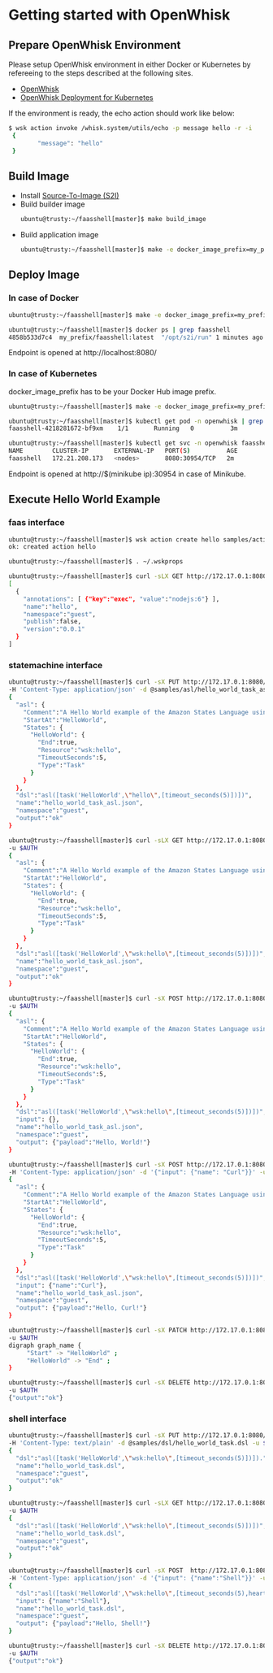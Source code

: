 # Getting started with OpenWhisk

## Prepare OpenWhisk Environment

Please setup OpenWhisk environment in either Docker or Kubernetes by
refereeing to the steps described at the following sites.

- [OpenWhisk](https://github.com/apache/incubator-openwhisk)
- [OpenWhisk Deployment for Kubernetes](https://github.com/apache/incubator-openwhisk-deploy-kube)

If the environment is ready, the echo action should work like below:
```sh
$ wsk action invoke /whisk.system/utils/echo -p message hello -r -i
 {
        "message": "hello"
 }
```

## Build Image

- Install [Source-To-Image (S2I)](https://github.com/openshift/source-to-image/releases)
- Build builder image
  ```sh
  ubuntu@trusty:~/faasshell[master]$ make build_image
  ```
- Build application image
  ```sh
  ubuntu@trusty:~/faasshell[master]$ make -e docker_image_prefix=my_prefix/ app_image
  ```

## Deploy Image

### In case of Docker
```sh
ubuntu@trusty:~/faasshell[master]$ make -e docker_image_prefix=my_prefix/ run

ubuntu@trusty:~/faasshell[master]$ docker ps | grep faasshell
4858b533d7c4  my_prefix/faasshell:latest  "/opt/s2i/run" 1 minutes ago  Up 9 minutes  0.0.0.0:8080->8080/tcp  suspicious_brown

```

Endpoint is opened at http://localhost:8080/

### In case of Kubernetes

docker_image_prefix has to be your Docker Hub image prefix.

```sh
ubuntu@trusty:~/faasshell[master]$ make -e docker_image_prefix=my_prefix/ deploy

ubuntu@trusty:~/faasshell[master]$ kubectl get pod -n openwhisk | grep faasshell
faasshell-4218281672-bf9xm    1/1       Running   0          3m

ubuntu@trusty:~/faasshell[master]$ kubectl get svc -n openwhisk faasshell
NAME        CLUSTER-IP       EXTERNAL-IP   PORT(S)          AGE
faasshell   172.21.208.173   <nodes>       8080:30954/TCP   2m
```

Endpoint is opened at http://$(minikube ip):30954 in case of Minikube.

## Execute Hello World Example

### faas interface

```sh
ubuntu@trusty:~/faasshell[master]$ wsk action create hello samples/actions/hello.js -i
ok: created action hello
```
```sh
ubuntu@trusty:~/faasshell[master]$ . ~/.wskprops
```
```sh
ubuntu@trusty:~/faasshell[master]$ curl -sLX GET http://172.17.0.1:8080/faas/ -u $AUTH
[
  {
    "annotations": [ {"key":"exec", "value":"nodejs:6"} ],
    "name":"hello",
    "namespace":"guest",
    "publish":false,
    "version":"0.0.1"
  }
]
```

### statemachine interface
```sh
ubuntu@trusty:~/faasshell[master]$ curl -sX PUT http://172.17.0.1:8080/statemachine/hello_world_task_asl.json \
-H 'Content-Type: application/json' -d @samples/asl/hello_world_task_asl.json -u $AUTH
{
  "asl": {
    "Comment":"A Hello World example of the Amazon States Language using an AWS Lambda function",
    "StartAt":"HelloWorld",
    "States": {
      "HelloWorld": {
        "End":true,
        "Resource":"wsk:hello",
        "TimeoutSeconds":5,
        "Type":"Task"
      }
    }
  },
  "dsl":"asl([task('HelloWorld',\"hello\",[timeout_seconds(5)])])",
  "name":"hello_world_task_asl.json",
  "namespace":"guest",
  "output":"ok"
}
```
```sh
ubuntu@trusty:~/faasshell[master]$ curl -sLX GET http://172.17.0.1:8080/statemachine/hello_world_task_asl.json \
-u $AUTH
{
  "asl": {
    "Comment":"A Hello World example of the Amazon States Language using an AWS Lambda function",
    "StartAt":"HelloWorld",
    "States": {
      "HelloWorld": {
        "End":true,
        "Resource":"wsk:hello",
        "TimeoutSeconds":5,
        "Type":"Task"
      }
    }
  },
  "dsl":"asl([task('HelloWorld',\"wsk:hello\",[timeout_seconds(5)])])",
  "name":"hello_world_task_asl.json",
  "namespace":"guest",
  "output":"ok"
}
```
```sh
ubuntu@trusty:~/faasshell[master]$ curl -sX POST http://172.17.0.1:8080/statemachine/hello_world_task_asl.json \
-u $AUTH
{
  "asl": {
    "Comment":"A Hello World example of the Amazon States Language using an AWS Lambda function",
    "StartAt":"HelloWorld",
    "States": {
      "HelloWorld": {
        "End":true,
        "Resource":"wsk:hello",
        "TimeoutSeconds":5,
        "Type":"Task"
      }
    }
  },
  "dsl":"asl([task('HelloWorld',\"wsk:hello\",[timeout_seconds(5)])])",
  "input": {},
  "name":"hello_world_task_asl.json",
  "namespace":"guest",
  "output": {"payload":"Hello, World!"}
}
```
```sh
ubuntu@trusty:~/faasshell[master]$ curl -sX POST http://172.17.0.1:8080/statemachine/hello_world_task_asl.json \
-H 'Content-Type: application/json' -d '{"input": {"name": "Curl"}}' -u $AUTH
{
  "asl": {
    "Comment":"A Hello World example of the Amazon States Language using an AWS Lambda function",
    "StartAt":"HelloWorld",
    "States": {
      "HelloWorld": {
        "End":true,
        "Resource":"wsk:hello",
        "TimeoutSeconds":5,
        "Type":"Task"
      }
    }
  },
  "dsl":"asl([task('HelloWorld',\"wsk:hello\",[timeout_seconds(5)])])",
  "input": {"name":"Curl"},
  "name":"hello_world_task_asl.json",
  "namespace":"guest",
  "output": {"payload":"Hello, Curl!"}
}
```
```sh
ubuntu@trusty:~/faasshell[master]$ curl -sX PATCH http://172.17.0.1:8080/statemachine/hello_world_task_asl.json \
-u $AUTH
digraph graph_name {
     "Start" -> "HelloWorld" ;
     "HelloWorld" -> "End" ;
}
```
```sh
ubuntu@trusty:~/faasshell[master]$ curl -sX DELETE http://172.17.0.1:8080/statemachine/hello_world_task_asl.json \
-u $AUTH
{"output":"ok"}

```

### shell interface
```sh
ubuntu@trusty:~/faasshell[master]$ curl -sX PUT http://172.17.0.1:8080/shell/hello_world_task.dsl \
-H 'Content-Type: text/plain' -d @samples/dsl/hello_world_task.dsl -u $AUTH
{
  "dsl":"asl([task('HelloWorld',\"wsk:hello\",[timeout_seconds(5)])]).",
  "name":"hello_world_task.dsl",
  "namespace":"guest",
  "output":"ok"
}
```
```sh
ubuntu@trusty:~/faasshell[master]$ curl -sLX GET http://172.17.0.1:8080/shell/hello_world_task.dsl \
-u $AUTH
{
  "dsl":"asl([task('HelloWorld',\"wsk:hello\",[timeout_seconds(5)])])",
  "name":"hello_world_task.dsl",
  "namespace":"guest",
  "output":"ok"
}
```
```sh
ubuntu@trusty:~/faasshell[master]$ curl -sX POST  http://172.17.0.1:8080/shell/hello_world_task.dsl \
-H 'Content-Type: application/json' -d '{"input": {"name":"Shell"}}' -u $AUTH
{
  "dsl":"asl([task('HelloWorld',\"wsk:hello\",[timeout_seconds(5),heartbeat_seconds(10)])]).",
  "input": {"name":"Shell"},
  "name":"hello_world_task.dsl",
  "namespace":"guest",
  "output": {"payload":"Hello, Shell!"}
}
```
```sh
ubuntu@trusty:~/faasshell[master]$ curl -sX DELETE http://172.17.0.1:8080/shell/hello_world_task.dsl \
-u $AUTH
{"output":"ok"}
```
